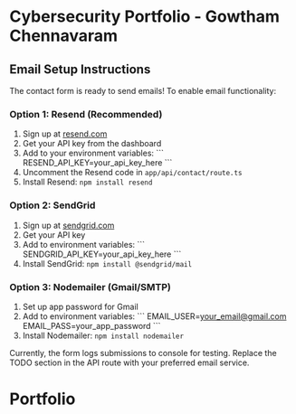 # Cybersecurity Portfolio - Gowtham Chennavaram

## Email Setup Instructions

The contact form is ready to send emails! To enable email functionality:

### Option 1: Resend (Recommended)
1. Sign up at [resend.com](https://resend.com)
2. Get your API key from the dashboard
3. Add to your environment variables:
   \`\`\`
   RESEND_API_KEY=your_api_key_here
   \`\`\`
4. Uncomment the Resend code in `app/api/contact/route.ts`
5. Install Resend: `npm install resend`

### Option 2: SendGrid
1. Sign up at [sendgrid.com](https://sendgrid.com)
2. Get your API key
3. Add to environment variables:
   \`\`\`
   SENDGRID_API_KEY=your_api_key_here
   \`\`\`
4. Install SendGrid: `npm install @sendgrid/mail`

### Option 3: Nodemailer (Gmail/SMTP)
1. Set up app password for Gmail
2. Add to environment variables:
   \`\`\`
   EMAIL_USER=your_email@gmail.com
   EMAIL_PASS=your_app_password
   \`\`\`
3. Install Nodemailer: `npm install nodemailer`

Currently, the form logs submissions to console for testing. Replace the TODO section in the API route with your preferred email service.
# Portfolio
